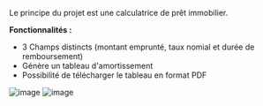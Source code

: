 Le principe du projet est une calculatrice de prêt immobilier.

**Fonctionnalités :**
- 3 Champs distincts (montant emprunté, taux nomial et durée de remboursement)
- Génère un tableau d'amortissement
- Possibilité de télécharger le tableau en format PDF

![image](https://github.com/user-attachments/assets/9220bf6e-d659-4ae4-8f55-65187c0dad9f)
![image](https://github.com/user-attachments/assets/a0c3117b-4500-43be-989f-0643846ac71e)

